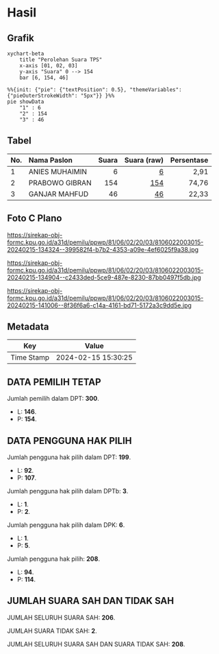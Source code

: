 # Hasil

## Grafik

```mermaid
xychart-beta
    title "Perolehan Suara TPS"
    x-axis [01, 02, 03]
    y-axis "Suara" 0 --> 154
    bar [6, 154, 46]
```

```mermaid
%%{init: {"pie": {"textPosition": 0.5}, "themeVariables": {"pieOuterStrokeWidth": "5px"}} }%%
pie showData
    "1" : 6
    "2" : 154
    "3" : 46
```

## Tabel

| No. | Nama Paslon    | Suara | Suara (raw) | Persentase |
|:--- |:-------------- | -----:| -----------:| ----------:|
| 1   | ANIES MUHAIMIN | 6     | [6][p-1]    | 2,91       |
| 2   | PRABOWO GIBRAN | 154   | [154][p-2]  | 74,76      |
| 3   | GANJAR MAHFUD  | 46    | [46][p-3]   | 22,33      |


[p-1]: https://github.com/gigit-pemilu/pemilu-2024-81-maluku/blob/main/pilpres/hitung-suara/sub/81-maluku/sub/06-seram-bagian-barat/sub/02-seram-barat/sub/2003-piru/sub/015-tps/sub/paslon-1.txt
[p-2]: https://github.com/gigit-pemilu/pemilu-2024-81-maluku/blob/main/pilpres/hitung-suara/sub/81-maluku/sub/06-seram-bagian-barat/sub/02-seram-barat/sub/2003-piru/sub/015-tps/sub/paslon-2.txt
[p-3]: https://github.com/gigit-pemilu/pemilu-2024-81-maluku/blob/main/pilpres/hitung-suara/sub/81-maluku/sub/06-seram-bagian-barat/sub/02-seram-barat/sub/2003-piru/sub/015-tps/sub/paslon-3.txt

## Foto C Plano

https://sirekap-obj-formc.kpu.go.id/a31d/pemilu/ppwp/81/06/02/20/03/8106022003015-20240215-134324--399582f4-b7b2-4353-a09e-4ef6025f9a38.jpg

https://sirekap-obj-formc.kpu.go.id/a31d/pemilu/ppwp/81/06/02/20/03/8106022003015-20240215-134904--c2433ded-5ce9-487e-8230-87bb0497f5db.jpg

https://sirekap-obj-formc.kpu.go.id/a31d/pemilu/ppwp/81/06/02/20/03/8106022003015-20240215-141006--8f36f6a6-c14a-4161-bd71-5172a3c9dd5e.jpg


## Metadata

| Key        | Value               |
| ---------- | ------------------- |
| Time Stamp | 2024-02-15 15:30:25 |


## DATA PEMILIH TETAP

Jumlah pemilih dalam DPT: **300**.
 * L: **146**.
 * P: **154**.

## DATA PENGGUNA HAK PILIH

Jumlah pengguna hak pilih dalam DPT: **199**.
 * L: **92**.
 * P: **107**.

Jumlah pengguna hak pilih dalam DPTb: **3**.
 * L: **1**.
 * P: **2**.

Jumlah pengguna hak pilih dalam DPK: **6**.
 * L: **1**.
 * P: **5**.

Jumlah pengguna hak pilih: **208**.
 * L: **94**.
 * P: **114**.

## JUMLAH SUARA SAH DAN TIDAK SAH

JUMLAH SELURUH SUARA SAH: **206**.

JUMLAH SUARA TIDAK SAH: **2**.

JUMLAH SELURUH SUARA SAH DAN SUARA TIDAK SAH: **208**.


